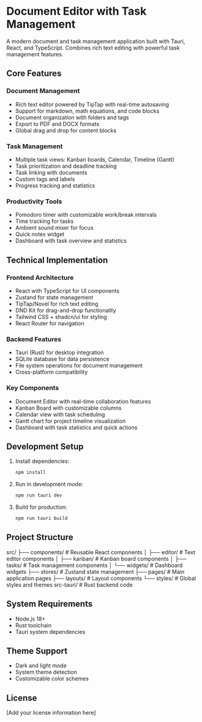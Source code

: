 # Document Editor with Task Management

A modern document and task management application built with Tauri, React, and TypeScript. Combines rich text editing with powerful task management features.

## Core Features

### Document Management
- Rich text editor powered by TipTap with real-time autosaving
- Support for markdown, math equations, and code blocks
- Document organization with folders and tags
- Export to PDF and DOCX formats
- Global drag and drop for content blocks

### Task Management
- Multiple task views: Kanban boards, Calendar, Timeline (Gantt)
- Task prioritization and deadline tracking
- Task linking with documents
- Custom tags and labels
- Progress tracking and statistics

### Productivity Tools
- Pomodoro timer with customizable work/break intervals
- Time tracking for tasks
- Ambient sound mixer for focus
- Quick notes widget
- Dashboard with task overview and statistics

## Technical Implementation

### Frontend Architecture
- React with TypeScript for UI components
- Zustand for state management
- TipTap/Novel for rich text editing
- DND Kit for drag-and-drop functionality
- Tailwind CSS + shadcn/ui for styling
- React Router for navigation

### Backend Features
- Tauri (Rust) for desktop integration
- SQLite database for data persistence
- File system operations for document management
- Cross-platform compatibility

### Key Components
- Document Editor with real-time collaboration features
- Kanban Board with customizable columns
- Calendar view with task scheduling
- Gantt chart for project timeline visualization
- Dashboard with task statistics and quick actions

## Development Setup

1. Install dependencies:
   ```bash
   npm install
   ```

2. Run in development mode:
   ```bash
   npm run tauri dev
   ```

3. Build for production:
   ```bash
   npm run tauri build
   ```

## Project Structure

src/
├── components/ # Reusable React components
│ ├── editor/ # Text editor components
│ ├── kanban/ # Kanban board components
│ ├── tasks/ # Task management components
│ └── widgets/ # Dashboard widgets
├── stores/ # Zustand state management
├── pages/ # Main application pages
├── layouts/ # Layout components
└── styles/ # Global styles and themes
src-tauri/ # Rust backend code


## System Requirements
- Node.js 18+
- Rust toolchain
- Tauri system dependencies

## Theme Support
- Dark and light mode
- System theme detection
- Customizable color schemes

## License
[Add your license information here]